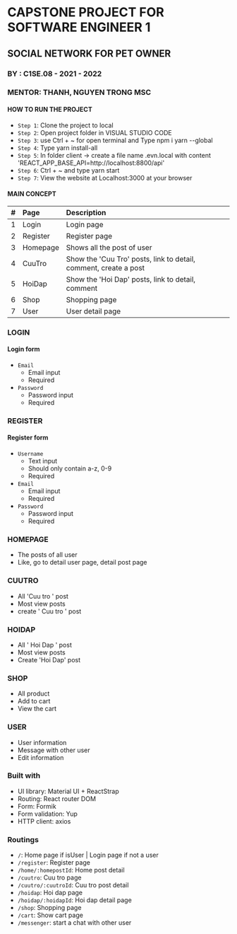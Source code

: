# CAPSTONE PROJECT FOR SOFTWARE ENGINEER 1

## SOCIAL NETWORK FOR PET OWNER

### BY : C1SE.08 - 2021 - 2022

### MENTOR: THANH, NGUYEN TRONG MSC

#### HOW TO RUN THE PROJECT

- `Step 1`: Clone the project to local
- `Step 2`: Open project folder in VISUAL STUDIO CODE
- `Step 3`: use Ctrl + ~ for open terminal and Type npm i yarn --global
- `Step 4`: Type yarn install-all
- `Step 5`: In folder client -> create a file name .evn.local with content 'REACT_APP_BASE_API=http://localhost:8800/api'
- `Step 6`: Ctrl + ~ and type yarn start
- `Step 7`: View the website at Localhost:3000 at your browser

#### MAIN CONCEPT

|  #  | Page     | Description                                                      |
| :-: | :------- | :--------------------------------------------------------------- |
|  1  | Login    | Login page                                                       |
|  2  | Register | Register page                                                    |
|  3  | Homepage | Shows all the post of user                                       |
|  4  | CuuTro   | Show the 'Cuu Tro' posts, link to detail, comment, create a post |
|  5  | HoiDap   | Show the 'Hoi Dap' posts, link to detail, comment                |
|  6  | Shop     | Shopping page                                                    |
|  7  | User     | User detail page                                                 |

### LOGIN

#### Login form

- `Email`
  - Email input
  - Required
- `Password`
  - Password input
  - Required

### REGISTER

#### Register form

- `Username`
  - Text input
  - Should only contain a-z, 0-9
  - Required
- `Email`
  - Email input
  - Required
- `Password`
  - Password input
  - Required

### HOMEPAGE

- The posts of all user
- Like, go to detail user page, detail post page

### CUUTRO

- All 'Cuu tro ' post
- Most view posts
- create ' Cuu tro ' post

### HOIDAP

- All ' Hoi Dap ' post
- Most view posts
- Create 'Hoi Dap' post

### SHOP

- All product
- Add to cart
- View the cart

### USER

- User information
- Message with other user
- Edit information

### Built with

- UI library: Material UI + ReactStrap
- Routing: React router DOM
- Form: Formik
- Form validation: Yup
- HTTP client: axios

### Routings

- `/`: Home page if isUser | Login page if not a user
- `/register`: Register page
- `/home/:homepostId`: Home post detail
- `/cuutro`: Cuu tro page
- `/cuutro/:cuutroId`: Cuu tro post detail
- `/hoidap`: Hoi dap page
- `/hoidap/:hoidapId`: Hoi dap detail page
- `/shop`: Shopping page
- `/cart`: Show cart page
- `/messenger`: start a chat with other user
